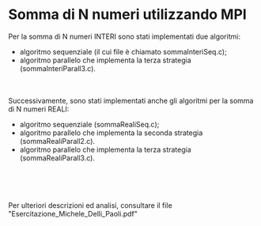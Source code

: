# Somma di N numeri utilizzando MPI

Per la somma di N numeri INTERI sono stati implementati due algoritmi:
* algoritmo sequenziale (il cui file è chiamato sommaInteriSeq.c);
* algoritmo parallelo che implementa la terza strategia (sommaInteriParall3.c).
<br><br><br>

Successivamente, sono stati implementati anche gli algoritmi per la somma di N numeri REALI:
* algoritmo sequenziale (sommaRealiSeq.c);
* algoritmo parallelo che implementa la seconda strategia (sommaRealiParall2.c).
* algoritmo parallelo che implementa la terza strategia (sommaRealiParall3.c).

<br><br><br>

Per ulteriori descrizioni ed analisi, consultare il file "Esercitazione_Michele_Delli_Paoli.pdf"
